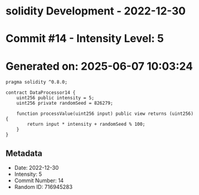 ﻿# solidity Development - 2022-12-30
# Commit #14 - Intensity Level: 5
# Generated on: 2025-06-07 10:03:24
```solidity
pragma solidity ^0.8.0;

contract DataProcessor14 {
    uint256 public intensity = 5;
    uint256 private randomSeed = 826279;

    function processValue(uint256 input) public view returns (uint256) {
        return input * intensity + randomSeed % 100;
    }
}
```
## Metadata
- Date: 2022-12-30
- Intensity: 5
- Commit Number: 14
- Random ID: 716945283
